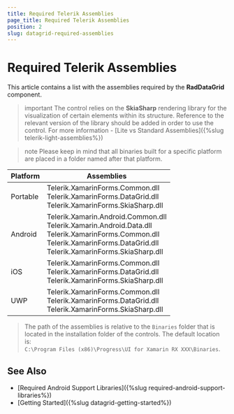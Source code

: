 ```yaml
---
title: Required Telerik Assemblies
page_title: Required Telerik Assemblies
position: 2
slug: datagrid-required-assemblies
---
```


# Required Telerik Assemblies 

This article contains a list with the assemblies required by the **RadDataGrid** component.

>important The control relies on the **SkiaSharp** rendering library for the visualization of certain elements within its structure. Reference to the relevant version of the library should be added in order to use the control. For more information - [Lite vs Standard Assemblies]({%slug telerik-light-assemblies%})

>note Please keep in mind that all binaries built for a specific platform are placed in a folder named after that platform.

| Platform | Assemblies |
| -------- | ---------- |
| Portable | Telerik.XamarinForms.Common.dll<br/>Telerik.XamarinForms.DataGrid.dll<br/>Telerik.XamarinForms.SkiaSharp.dll |
| Android  | Telerik.Xamarin.Android.Common.dll<br/>Telerik.Xamarin.Android.Data.dll<br/>Telerik.XamarinForms.Common.dll<br/>Telerik.XamarinForms.DataGrid.dll<br/>Telerik.XamarinForms.SkiaSharp.dll |
| iOS      | Telerik.XamarinForms.Common.dll<br/>Telerik.XamarinForms.DataGrid.dll<br/>Telerik.XamarinForms.SkiaSharp.dll |
| UWP      | Telerik.XamarinForms.Common.dll<br/>Telerik.XamarinForms.DataGrid.dll<br/>Telerik.XamarinForms.SkiaSharp.dll|

> The path of the assemblies is relative to the `Binaries` folder that is located in the installation folder of the controls. The default location is:  
> `C:\Program Files (x86)\Progress\UI for Xamarin RX XXX\Binaries`.

## See Also

- [Required Android Support Libraries]({%slug required-android-support-libraries%})
- [Getting Started]({%slug datagrid-getting-started%})

